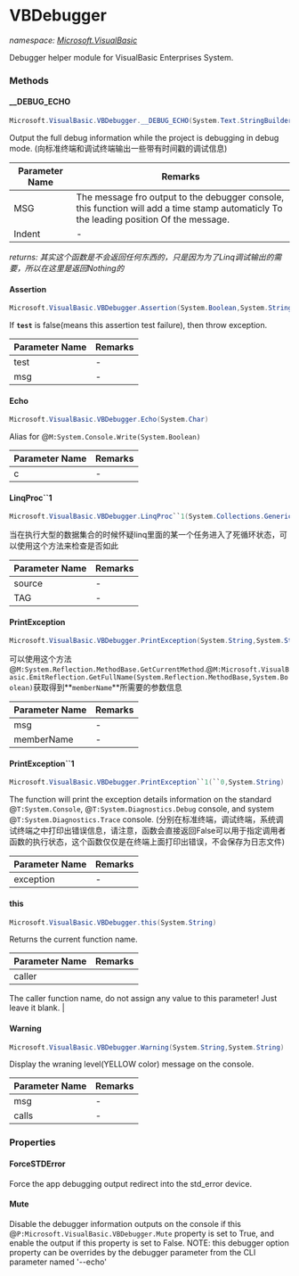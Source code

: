 ﻿# VBDebugger
_namespace: [Microsoft.VisualBasic](./index.md)_

Debugger helper module for VisualBasic Enterprises System.



### Methods

#### __DEBUG_ECHO
```csharp
Microsoft.VisualBasic.VBDebugger.__DEBUG_ECHO(System.Text.StringBuilder,System.Int32)
```
Output the full debug information while the project is debugging in debug mode.
 (向标准终端和调试终端输出一些带有时间戳的调试信息)

|Parameter Name|Remarks|
|--------------|-------|
|MSG|The message fro output to the debugger console, this function will add a time stamp automaticly To the leading position Of the message.|
|Indent|-|


_returns: 其实这个函数是不会返回任何东西的，只是因为为了Linq调试输出的需要，所以在这里是返回Nothing的_

#### Assertion
```csharp
Microsoft.VisualBasic.VBDebugger.Assertion(System.Boolean,System.String,System.String)
```
If **`test`** is false(means this assertion test failure), then throw exception.

|Parameter Name|Remarks|
|--------------|-------|
|test|-|
|msg|-|


#### Echo
```csharp
Microsoft.VisualBasic.VBDebugger.Echo(System.Char)
```
Alias for @``M:System.Console.Write(System.Boolean)``

|Parameter Name|Remarks|
|--------------|-------|
|c|-|


#### LinqProc``1
```csharp
Microsoft.VisualBasic.VBDebugger.LinqProc``1(System.Collections.Generic.IEnumerable{``0},System.String)
```
当在执行大型的数据集合的时候怀疑linq里面的某一个任务进入了死循环状态，可以使用这个方法来检查是否如此

|Parameter Name|Remarks|
|--------------|-------|
|source|-|
|TAG|-|


#### PrintException
```csharp
Microsoft.VisualBasic.VBDebugger.PrintException(System.String,System.String)
```
可以使用这个方法@``M:System.Reflection.MethodBase.GetCurrentMethod``.@``M:Microsoft.VisualBasic.EmitReflection.GetFullName(System.Reflection.MethodBase,System.Boolean)``获取得到**`memberName`**所需要的参数信息

|Parameter Name|Remarks|
|--------------|-------|
|msg|-|
|memberName|-|


#### PrintException``1
```csharp
Microsoft.VisualBasic.VBDebugger.PrintException``1(``0,System.String)
```
The function will print the exception details information on the standard @``T:System.Console``, @``T:System.Diagnostics.Debug`` console, and system @``T:System.Diagnostics.Trace`` console.
 (分别在标准终端，调试终端，系统调试终端之中打印出错误信息，请注意，函数会直接返回False可以用于指定调用者函数的执行状态，这个函数仅仅是在终端上面打印出错误，不会保存为日志文件)

|Parameter Name|Remarks|
|--------------|-------|
|exception|-|


#### this
```csharp
Microsoft.VisualBasic.VBDebugger.this(System.String)
```
Returns the current function name.

|Parameter Name|Remarks|
|--------------|-------|
|caller|
 The caller function name, do not assign any value to this parameter! Just leave it blank.
 |


#### Warning
```csharp
Microsoft.VisualBasic.VBDebugger.Warning(System.String,System.String)
```
Display the wraning level(YELLOW color) message on the console.

|Parameter Name|Remarks|
|--------------|-------|
|msg|-|
|calls|-|



### Properties

#### ForceSTDError
Force the app debugging output redirect into the std_error device.
#### Mute
Disable the debugger information outputs on the console if this @``P:Microsoft.VisualBasic.VBDebugger.Mute`` property is set to True, 
 and enable the output if this property is set to False. 
 NOTE: this debugger option property can be overrides by the debugger parameter from the CLI parameter named '--echo'
